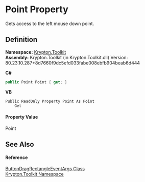 # Point Property


Gets access to the left mouse down point.



## Definition
**Namespace:** <a href="79d2eac2-21f4-54ff-7552-b20c33c30600.md">Krypton.Toolkit</a>  
**Assembly:** Krypton.Toolkit (in Krypton.Toolkit.dll) Version: 80.23.10.287+8d7660f9dc5efd033fabe008ebfb904beab6d444

**C#**
``` C#
public Point Point { get; }
```
**VB**
``` VB
Public ReadOnly Property Point As Point
	Get
```



#### Property Value
Point

## See Also


#### Reference
<a href="0b4baf23-6bb6-e7be-3d11-3075c3f8843c.md">ButtonDragRectangleEventArgs Class</a>  
<a href="79d2eac2-21f4-54ff-7552-b20c33c30600.md">Krypton.Toolkit Namespace</a>  
